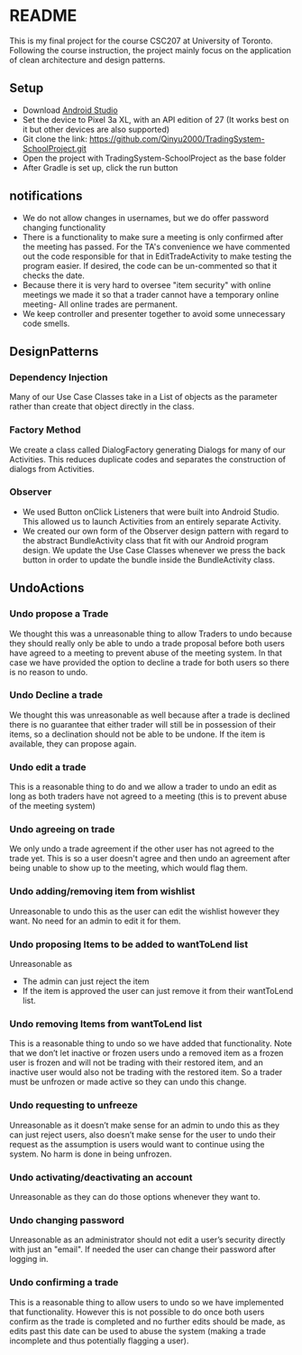 # README
This is my final project for the course CSC207 at University of Toronto. Following the course instruction,
the project mainly focus on the application of clean architecture and design patterns.


## Setup
* Download [Android Studio](https://developer.android.com/studio)
* Set the device to Pixel 3a XL, with an API edition of 27 (It works best on it but other devices are also supported)
* Git clone the link: https://github.com/Qinyu2000/TradingSystem-SchoolProject.git
* Open the project with TradingSystem-SchoolProject as the base folder
* After Gradle is set up, click the run button

## notifications
* We do not allow changes in usernames, but we do offer password changing functionality
* There is a functionality to make sure a meeting is only confirmed after the meeting has passed.
For the TA's convenience we have commented out the code responsible for that in EditTradeActivity to
make testing the program easier. If desired, the code can be un-commented so that it checks the date.
* Because there it is very hard to oversee "item security" with online meetings we made it so that a
trader cannot have a temporary online meeting- All online trades are permanent.
* We keep controller and presenter together to avoid some unnecessary code smells.

## DesignPatterns
### Dependency Injection
Many of our Use Case Classes take in a List of objects as the parameter 
rather than create that object directly in the class.
### Factory Method
We create a class called DialogFactory generating Dialogs for many of our Activities.
This reduces duplicate codes and separates the construction of dialogs from Activities.
### Observer 
* We used Button onClick Listeners that were built into Android Studio. This allowed us to
launch Activities from an entirely separate Activity.
* We created our own form of the Observer design pattern with regard to the abstract 
BundleActivity class that fit with our Android program design. We update the Use Case Classes
whenever we press the back button in order to update the bundle inside the BundleActivity class.

## UndoActions
### Undo propose a Trade 
We thought this was a unreasonable thing to allow Traders to undo because they should really only be able to undo
a trade proposal before both users have agreed to a meeting to prevent abuse of the meeting system.
In that case we have provided the option to decline a trade for both users so there is no reason to undo.

### Undo Decline a trade 
We thought this was unreasonable as well because after a trade is declined there is no guarantee that either trader will still
be in possession of their items, so a declination should not be able to be undone. If the item is available, they can propose again.

### Undo edit a trade   
This is a reasonable thing to do and we allow a trader to undo an edit as long as both traders have not agreed to a meeting
(this is to prevent abuse of the meeting system)

### Undo agreeing on trade
We only undo a trade agreement if the other user has not agreed to the trade yet. This is so a user doesn't agree and then
undo an agreement after being unable to show up to the meeting, which would flag them.

### Undo adding/removing item from wishlist
Unreasonable to undo this as the user can edit the wishlist however they want. No need for an admin to edit it for them.

### Undo proposing Items to be added to wantToLend list 
Unreasonable as 
* The admin can just reject the item
* If the item is approved the user can just remove it from their wantToLend list.

### Undo removing Items from wantToLend list
This is a reasonable thing to undo so we have added that functionality.
Note that we don’t let inactive or frozen users undo a removed item as a
frozen user is frozen and will not be trading with their restored item,
and an inactive user would also not be trading with the restored item. So a
trader must be unfrozen or made active so they can undo this change.

### Undo requesting to unfreeze
Unreasonable as it doesn’t make sense for an admin to undo this as they can just reject users,
also doesn’t make sense for the user to undo their request as the assumption is users
 would want to continue using the system. No harm is done in being unfrozen.

### Undo activating/deactivating an account
Unreasonable as they can do those options whenever they want to.

### Undo changing password 
Unreasonable as an administrator should not edit a user’s security directly with just an "email". If needed the user
can change their password after logging in.

### Undo confirming a trade 
This is a reasonable thing to allow users to undo so we have implemented that functionality.
However this is not possible to do once both users confirm as the trade is completed and no further
edits should be made, as edits past this date can be used to abuse the system (making a trade incomplete
and thus potentially flagging a user).
